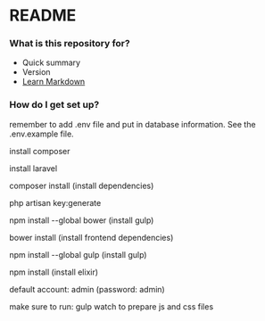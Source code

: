 # README #

### What is this repository for? ###

* Quick summary
* Version
* [Learn Markdown](https://bitbucket.org/tutorials/markdowndemo)

### How do I get set up? ###

remember to add .env file and put in database information. See the .env.example file.
 
install composer

install laravel

composer install (install dependencies)

php artisan key:generate

npm install --global bower (install gulp)

bower install (install frontend dependencies)

npm install --global gulp (install gulp)

npm install (install elixir)

default account: admin (password: admin)

make sure to run: gulp watch to prepare js and css files
